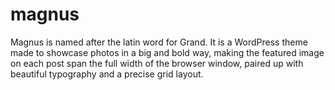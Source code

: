 magnus
======

Magnus is named after the latin word for Grand. It is a WordPress theme made to showcase photos in a big and bold way, making the featured image on each post span the full width of the browser window, paired up with beautiful typography and a precise grid layout.